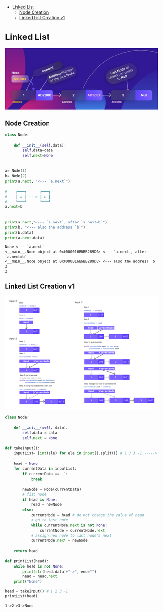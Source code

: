 - [Linked List](#linked-list)
	- [Node Creation](#node-creation)
	- [Linked List Creation v1](#linked-list-creation-v1)

# Linked List

<div align="center">
<img src="img/ll_1.jpg" alt="rec" width="800px">
</div>

## Node Creation

```python
class Node:

	def __init__(self,data):
		self.data=data
		self.next=None


a= Node(1)
b= Node(2)
print(a.next, "<--- `a.next`")

#    ┏━━━┓      ┏━━━┓
#    ┃ a ┃----> ┃ b ┃
#    ┗━━━┛      ┗━━━┛
a.next=b


print(a.next,"<--- `a.next`, after `a.next=b`")
print(b, "<--- also the address `b`")
print(b.data)
print(a.next.data)

```

    None <--- `a.next`
    <__main__.Node object at 0x0000016B6BB289D0> <--- `a.next`, after `a.next=b`
    <__main__.Node object at 0x0000016B6BB289D0> <--- also the address `b`
    2
    2


## Linked List Creation v1

<div align="center">
<img src="img/linked_list_creation_v1.jpg" alt="rec" width="900px" >
</div>
<!-- width="800px" -->


```python
class Node:

	def __init__(self, data):
		self.data = data
		self.next = None

def takeInput():
	inputList= [int(ele) for ele in input().split()] # 1 2 3 -1 ----->  [1,2,3,-1]

	head = None
	for currentData in inputList:
		if currentData == -1:
			break

		newNode = Node(currentData)
		# fist node
		if head is None:
			head = newNode
		else:
			currentNode = head # do not change the value of head
			# go to last node
			while currentNode.next is not None:
				currentNode = currentNode.next
			# assign new node to last node's next
			currentNode.next = newNode

	return head

def printList(head):
	while head is not None:
		print(str(head.data)+"->", end="")
		head = head.next
	print("None")
```


```python
head = takeInput() # 1 2 3 -1
printList(head)
```

    1->2->3->None

